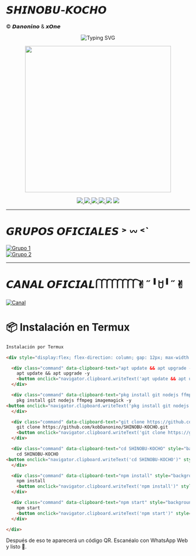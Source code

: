# 𝙎𝙃𝙄𝙉𝙊𝘽𝙐-𝙆𝙊𝘾𝙃𝙊
© 𝘿𝙖𝙣𝙤𝙣𝙞𝙣𝙤 & 𝙭𝙊𝙣𝙚

<p align="center">
  <img src="https://readme-typing-svg.herokuapp.com?font=Fira+Code&pause=1500&color=8A2BE2&center=true&vCenter=true&width=435&lines=Shinobu+Bot+🦋;©Power+By+Danonino+🧸;Bot+en+desarrollo+🌸;Deja+tu+estrellita+⭐" alt="Typing SVG" />
</p>

<p align="center">
  <img src="https://i.postimg.cc/ZRb80vhF/images-3-x4.png" width="400px" />
</p>

<p align="center">
  <a href="https://github.com/ypsuke862">
    <img src="https://img.shields.io/badge/Autor-Danonino-8A2BE2?style=for-the-badge&logo=github&logoColor=white" />
  </a>
  <a href="https://instagram.com/kob_dano_nino">
    <img src="https://img.shields.io/badge/Instagram-kob_dano_nino-8A2BE2?style=for-the-badge&logo=instagram&logoColor=white" />
  </a>
  <a href="https://www.tiktok.com/@dano_nino_uwu">
<img src="https://img.shields.io/badge/TikTok-dano_nino_uwu-8A2BE2?style=for-the-badge&logo=tiktok&logoColor=white" />
  </a>
  <a href="https://wa.me/529992042946">
    <img src="https://img.shields.io/badge/WhatsApp-Chat-8A2BE2?style=for-the-badge&logo=whatsapp&logoColor=white" />
  </a>
  <img src="https://img.shields.io/badge/JavaScript-Verificado-8A2BE2?style=for-the-badge&logo=javascript&logoColor=white" />
  <img src="https://img.shields.io/badge/Node.js-Verificado-8A2BE2?style=for-the-badge&logo=node.js&logoColor=white" />
</p>

---

# 𝙂𝙍𝙐𝙋𝙊𝙎 𝙊𝙁𝙄𝘾𝙄𝘼𝙇𝙀𝙎 ˃ 𖥦 ˂`

[![Grupo 1](https://img.shields.io/badge/Grupo_1-WhatsApp-8A2BE2?style=for-the-badge&logo=whatsapp&logoColor=white)](https://chat.whatsapp.com/HIOAhMxbxg6Hnp5gHkY0pT)  
[![Grupo 2](https://img.shields.io/badge/Grupo_2-WhatsApp-8A2BE2?style=for-the-badge&logo=whatsapp&logoColor=white)](https://chat.whatsapp.com/JI6zZ6hd8VA3xQwOdslcv9)

---

# 𝘾𝘼𝙉𝘼𝙇 𝙊𝙁𝙄𝘾𝙄𝘼𝙇 𑂱  𑂱 𑂱  𑂱  𑂱 𑂱 𑂱  𑂱✌︎˶╹ꇴ╹˶✌︎ 

[![Canal](https://img.shields.io/badge/Canal-WhatsApp-8A2BE2?style=for-the-badge&logo=whatsapp&logoColor=white)](https://whatsapp.com/channel/0029VbBWiQnDjiOZI4PeC20s)



# 📦 Instalación en Termux

```markdown
Instalación por Termux

<div style="display:flex; flex-direction: column; gap: 12px; max-width: 400px;">

  <div class="command" data-clipboard-text="apt update && apt upgrade -y" style="background:#333; color:#fff; padding:12px; border-radius:10px; font-family: monospace; cursor:pointer; user-select:none; display:flex; justify-content: space-between; align-items: center;">
    apt update && apt upgrade -y
    <button onclick="navigator.clipboard.writeText('apt update && apt upgrade -y')" style="background:#7b2ff7; border:none; color:white; padding:6px 12px; border-radius:8px; cursor:pointer;">Copiar</button>
  </div>

  <div class="command" data-clipboard-text="pkg install git nodejs ffmpeg imagemagick -y" style="background:#333; color:#fff; padding:12px; border-radius:10px; font-family: monospace; cursor:pointer; user-select:none; display:flex; justify-content: space-between; align-items: center;">
    pkg install git nodejs ffmpeg imagemagick -y
<button onclick="navigator.clipboard.writeText('pkg install git nodejs ffmpeg imagemagick -y')" style="background:#7b2ff7; border:none; color:white; padding:6px 12px; border-radius:8px; cursor:pointer;">Copiar</button>
  </div>

  <div class="command" data-clipboard-text="git clone https://github.com/kobDanonino/SHINOBU-KOCHO.git" style="background:#333; color:#fff; padding:12px; border-radius:10px; font-family: monospace; cursor:pointer; user-select:none; display:flex; justify-content: space-between; align-items: center;">
    git clone https://github.com/kobDanonino/SHINOBU-KOCHO.git
    <button onclick="navigator.clipboard.writeText('git clone https://github.com/kobDanonino/SHINOBU-KOCHO.git')" style="background:#7b2ff7; border:none; color:white; padding:6px 12px; border-radius:8px; cursor:pointer;">Copiar</button>
  </div>

  <div class="command" data-clipboard-text="cd SHINOBU-KOCHO" style="background:#333; color:#fff; padding:12px; border-radius:10px; font-family: monospace; cursor:pointer; user-select:none; display:flex; justify-content: space-between; align-items: center;">
    cd SHINOBU-KOCHO
<button onclick="navigator.clipboard.writeText('cd SHINOBU-KOCHO')" style="background:#7b2ff7; border:none; color:white; padding:6px 12px; border-radius:8px; cursor:pointer;">Copiar</button>
  </div>

  <div class="command" data-clipboard-text="npm install" style="background:#333; color:#fff; padding:12px; border-radius:10px; font-family: monospace; cursor:pointer; user-select:none; display:flex; justify-content: space-between; align-items: center;">
    npm install
    <button onclick="navigator.clipboard.writeText('npm install')" style="background:#7b2ff7; border:none; color:white; padding:6px 12px; border-radius:8px; cursor:pointer;">Copiar</button>
  </div>

  <div class="command" data-clipboard-text="npm start" style="background:#333; color:#fff; padding:12px; border-radius:10px; font-family: monospace; cursor:pointer; user-select:none; display:flex; justify-content: space-between; align-items: center;">
    npm start
    <button onclick="navigator.clipboard.writeText('npm start')" style="background:#7b2ff7; border:none; color:white; padding:6px 12px; border-radius:8px; cursor:pointer;">Copiar</button>
  </div>

</div>
```

Después de eso te aparecerá un código QR. Escanéalo con WhatsApp Web y listo 🦋.


